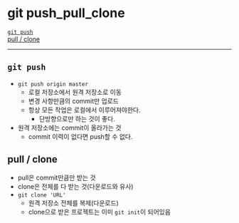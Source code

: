 # git push_pull_clone

[`git push`](#git-push)   
[pull / clone](#git-push_pull_clone)

---
## `git push`
- `git push origin master`
  - 로컬 저장소에서 원격 저장소로 이동
  - 변경 사항만큼의 commit만 업로드
  - 항상 모든 작업은 로컬에서 이루어져야한다.
    - 단방향으로만 하는 것이 좋다.
- 원격 저장소에는 commit이 올라가는 것
  - commit 이력이 없다면 push할 수 없다.

## pull / clone
- pull은 commit만큼만 받는 것
- clone은 전체를 다 받는 것(다운로드와 유사)
- `git clone 'URL'`
  - 원격 저장소 전체를 복제(다운로드)
  - clone으로 받은 프로젝트는 이미 `git init`이 되어있음